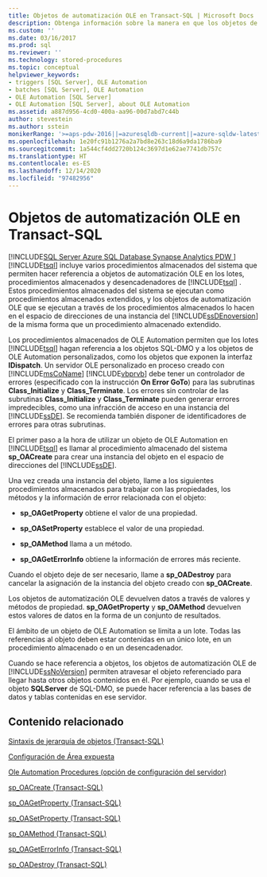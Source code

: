 ```yaml
---
title: Objetos de automatización OLE en Transact-SQL | Microsoft Docs
description: Obtenga información sobre la manera en que los objetos de automatización OLE que se ejecutan a través de procedimientos almacenados se ejecutan en el espacio de direcciones de una instancia del Motor de base de datos de SQL Server.
ms.custom: ''
ms.date: 03/16/2017
ms.prod: sql
ms.reviewer: ''
ms.technology: stored-procedures
ms.topic: conceptual
helpviewer_keywords:
- triggers [SQL Server], OLE Automation
- batches [SQL Server], OLE Automation
- OLE Automation [SQL Server]
- OLE Automation [SQL Server], about OLE Automation
ms.assetid: a887d956-4cd0-400a-aa96-00d7abd7c44b
author: stevestein
ms.author: sstein
monikerRange: '>=aps-pdw-2016||=azuresqldb-current||=azure-sqldw-latest||>=sql-server-2016||>=sql-server-linux-2017||=azuresqldb-mi-current'
ms.openlocfilehash: 1e20fc91b1276a2a7bd8e263c18d6a9da1786ba9
ms.sourcegitcommit: 1a544cf4dd2720b124c3697d1e62ae7741db757c
ms.translationtype: HT
ms.contentlocale: es-ES
ms.lasthandoff: 12/14/2020
ms.locfileid: "97482956"
---
```

# <a name="ole-automation-objects-in-transact-sql"></a>Objetos de automatización OLE en Transact-SQL
[!INCLUDE[SQL Server Azure SQL Database Synapse Analytics PDW ](../../includes/applies-to-version/sql-asdb-asdbmi-asa-pdw.md)]
  [!INCLUDE[tsql](../../includes/tsql-md.md)] incluye varios procedimientos almacenados del sistema que permiten hacer referencia a objetos de automatización OLE en los lotes, procedimientos almacenados y desencadenadores de [!INCLUDE[tsql](../../includes/tsql-md.md)] . Estos procedimientos almacenados del sistema se ejecutan como procedimientos almacenados extendidos, y los objetos de automatización OLE que se ejecutan a través de los procedimientos almacenados lo hacen en el espacio de direcciones de una instancia del [!INCLUDE[ssDEnoversion](../../includes/ssdenoversion-md.md)] de la misma forma que un procedimiento almacenado extendido.  
  
 Los procedimientos almacenados de OLE Automation permiten que los lotes [!INCLUDE[tsql](../../includes/tsql-md.md)] hagan referencia a los objetos SQL-DMO y a los objetos de OLE Automation personalizados, como los objetos que exponen la interfaz **IDispatch**. Un servidor OLE personalizado en proceso creado con [!INCLUDE[msCoName](../../includes/msconame-md.md)] [!INCLUDE[vbprvb](../../includes/vbprvb-md.md)] debe tener un controlador de errores (especificado con la instrucción **On Error GoTo**) para las subrutinas **Class_Initialize** y **Class_Terminate**. Los errores sin controlar de las subrutinas **Class_Initialize** y **Class_Terminate** pueden generar errores impredecibles, como una infracción de acceso en una instancia del [!INCLUDE[ssDE](../../includes/ssde-md.md)]. Se recomienda también disponer de identificadores de errores para otras subrutinas.  
  
 El primer paso a la hora de utilizar un objeto de OLE Automation en [!INCLUDE[tsql](../../includes/tsql-md.md)] es llamar al procedimiento almacenado del sistema **sp_OACreate** para crear una instancia del objeto en el espacio de direcciones del [!INCLUDE[ssDE](../../includes/ssde-md.md)].  
  
 Una vez creada una instancia del objeto, llame a los siguientes procedimientos almacenados para trabajar con las propiedades, los métodos y la información de error relacionada con el objeto:  
  
-   **sp_OAGetProperty** obtiene el valor de una propiedad.  
  
-   **sp_OASetProperty** establece el valor de una propiedad.  
  
-   **sp_OAMethod** llama a un método.  
  
-   **sp_OAGetErrorInfo** obtiene la información de errores más reciente.  
  
 Cuando el objeto deje de ser necesario, llame a **sp_OADestroy** para cancelar la asignación de la instancia del objeto creado con **sp_OACreate**.  
  
 Los objetos de automatización OLE devuelven datos a través de valores y métodos de propiedad. **sp_OAGetProperty** y **sp_OAMethod** devuelven estos valores de datos en la forma de un conjunto de resultados.  
  
 El ámbito de un objeto de OLE Automation se limita a un lote. Todas las referencias al objeto deben estar contenidas en un único lote, en un procedimiento almacenado o en un desencadenador.  
  
 Cuando se hace referencia a objetos, los objetos de automatización OLE de [!INCLUDE[ssNoVersion](../../includes/ssnoversion-md.md)] permiten atravesar el objeto referenciado para llegar hasta otros objetos contenidos en él. Por ejemplo, cuando se usa el objeto **SQLServer** de SQL-DMO, se puede hacer referencia a las bases de datos y tablas contenidas en ese servidor.  
  
## <a name="related-content"></a>Contenido relacionado  
 [Sintaxis de jerarquía de objetos &#40;Transact-SQL&#41;](../../relational-databases/system-stored-procedures/object-hierarchy-syntax-transact-sql.md)  
  
 [Configuración de Área expuesta](../../relational-databases/security/surface-area-configuration.md)  
  
 [Ole Automation Procedures (opción de configuración del servidor)](../../database-engine/configure-windows/ole-automation-procedures-server-configuration-option.md)  
  
 [sp_OACreate &#40;Transact-SQL&#41;](../../relational-databases/system-stored-procedures/sp-oacreate-transact-sql.md)  
  
 [sp_OAGetProperty &#40;Transact-SQL&#41;](../../relational-databases/system-stored-procedures/sp-oagetproperty-transact-sql.md)  
  
 [sp_OASetProperty &#40;Transact-SQL&#41;](../../relational-databases/system-stored-procedures/sp-oasetproperty-transact-sql.md)  
  
 [sp_OAMethod &#40;Transact-SQL&#41;](../../relational-databases/system-stored-procedures/sp-oamethod-transact-sql.md)  
  
 [sp_OAGetErrorInfo &#40;Transact-SQL&#41;](../../relational-databases/system-stored-procedures/sp-oageterrorinfo-transact-sql.md)  
  
 [sp_OADestroy &#40;Transact-SQL&#41;](../../relational-databases/system-stored-procedures/sp-oadestroy-transact-sql.md)  
  
  
